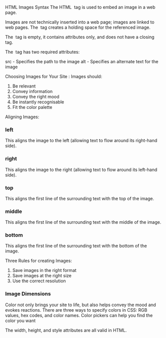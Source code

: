 HTML Images Syntax
The HTML <img> tag is used to embed an image in a web page.

Images are not technically inserted into a web page; images are linked to web pages. The <img> tag creates a holding space for the referenced image.

The <img> tag is empty, it contains attributes only, and does not have a closing tag.

The <img> tag has two required attributes:

src - Specifies the path to the image
alt - Specifies an alternate text for the image

Choosing Images for Your Site :
Images should:
1) Be relevant
2) Convey information
3) Convey the right mood
4) Be instantly recognisable
5) Fit the color palette

Aligning Images:
### left
This aligns the image to the left (allowing text to flow around its right-hand side).
### right
This aligns the image to the right (allowing text to flow around its left-hand side).

### top
This aligns the first line of the
surrounding text with the top of
the image.
### middle
This aligns the first line of the surrounding text with the middle of the image.
### bottom
This aligns the first line of the surrounding text with the bottom of the image.

Three Rules for creating Images:
1) Save images in the right format
2) Save images at the right size
3) Use the correct resolution
### Image Dimensions
Color not only brings your site to life, but also helps convey the mood and evokes reactions.
There are three ways to specify colors in CSS:
RGB values, hex codes, and color names.
 Color pickers can help you find the color you want

 The width, height, and style attributes are all valid in HTML.


